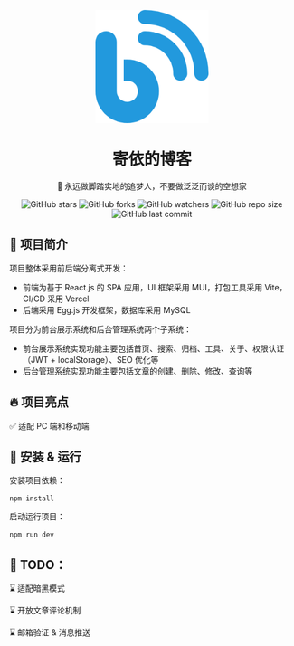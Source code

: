 <p align="center">
    <img src="./public/logo.png" alt="寄依的博客" width="200" height="200">
</p>
<h1 align="center">
    寄依的博客
</h1>
<p align="center">
    💪 永远做脚踏实地的追梦人，不要做泛泛而谈的空想家
</p>
<div align="center">
    <img alt="GitHub stars" src="https://img.shields.io/github/stars/jiypa/blog-react?style=flat">
    <img alt="GitHub forks" src="https://img.shields.io/github/forks/jiypa/blog-react?style=flat">
    <img alt="GitHub watchers" src="https://img.shields.io/github/watchers/jiypa/blog-react?style=flat">
    <img alt="GitHub repo size" src="https://img.shields.io/github/repo-size/jiypa/blog-react">
    <img alt="GitHub last commit" src="https://img.shields.io/github/last-commit/jiypa/blog-react">
</div>

## 👋 项目简介

项目整体采用前后端分离式开发：

- 前端为基于 React.js 的 SPA 应用，UI 框架采用 MUI，打包工具采用 Vite，CI/CD 采用 Vercel
- 后端采用 Egg.js 开发框架，数据库采用 MySQL

项目分为前台展示系统和后台管理系统两个子系统：

- 前台展示系统实现功能主要包括首页、搜索、归档、工具、关于、权限认证（JWT + localStorage）、SEO 优化等
- 后台管理系统实现功能主要包括文章的创建、删除、修改、查询等

## 🔥 项目亮点

✅ 适配 PC 端和移动端

## 🚀 安装 & 运行

安装项目依赖：

```shell
npm install
```

启动运行项目：

```shell
npm run dev
```

## 🎯 TODO：

⌛️ 适配暗黑模式

⌛️ 开放文章评论机制

⌛️ 邮箱验证 & 消息推送
